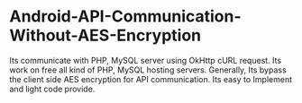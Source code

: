 # Android-API-Communication-Without-AES-Encryption
Its communicate with PHP, MySQL server using OkHttp cURL request. Its work on free all kind of PHP, MySQL hosting servers. Generally, Its bypass the client side AES encryption for API communication. Its easy to Implement and light code provide.
